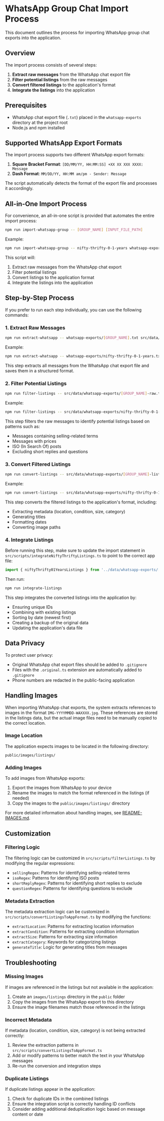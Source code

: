 # WhatsApp Group Chat Import Process

This document outlines the process for importing WhatsApp group chat exports into the application.

## Overview

The import process consists of several steps:

1. **Extract raw messages** from the WhatsApp chat export file
2. **Filter potential listings** from the raw messages
3. **Convert filtered listings** to the application's format
4. **Integrate the listings** into the application

## Prerequisites

- WhatsApp chat export file (`.txt`) placed in the `whatsapp-exports` directory at the project root
- Node.js and npm installed

## Supported WhatsApp Export Formats

The import process supports two different WhatsApp export formats:

1. **Square Bracket Format**: `[DD/MM/YY, HH:MM:SS] +XX XX XXX XXXX: Message`
2. **Dash Format**: `MM/DD/YY, HH:MM am/pm - Sender: Message`

The script automatically detects the format of the export file and processes it accordingly.

## All-in-One Import Process

For convenience, an all-in-one script is provided that automates the entire import process:

```bash
npm run import-whatsapp-group -- [GROUP_NAME] [INPUT_FILE_PATH]
```

Example:
```bash
npm run import-whatsapp-group -- nifty-thrifty-0-1-years whatsapp-exports/nifty-thrifty-0-1-years.txt
```

This script will:
1. Extract raw messages from the WhatsApp chat export
2. Filter potential listings
3. Convert listings to the application format
4. Integrate the listings into the application

## Step-by-Step Process

If you prefer to run each step individually, you can use the following commands:

### 1. Extract Raw Messages

```bash
npm run extract-whatsapp -- whatsapp-exports/[GROUP_NAME].txt src/data/whatsapp-exports/[GROUP_NAME]-raw.ts [GROUP_NAME]
```

Example:
```bash
npm run extract-whatsapp -- whatsapp-exports/nifty-thrifty-0-1-years.txt src/data/whatsapp-exports/nifty-thrifty-0-1-years-raw.ts nifty-thrifty-0-1-years
```

This step extracts all messages from the WhatsApp chat export file and saves them in a structured format.

### 2. Filter Potential Listings

```bash
npm run filter-listings -- src/data/whatsapp-exports/[GROUP_NAME]-raw.ts src/data/whatsapp-exports/[GROUP_NAME]-listings.ts
```

Example:
```bash
npm run filter-listings -- src/data/whatsapp-exports/nifty-thrifty-0-1-years-raw.ts src/data/whatsapp-exports/nifty-thrifty-0-1-years-listings.ts
```

This step filters the raw messages to identify potential listings based on patterns such as:
- Messages containing selling-related terms
- Messages with prices
- ISO (In Search Of) posts
- Excluding short replies and questions

### 3. Convert Filtered Listings

```bash
npm run convert-listings -- src/data/whatsapp-exports/[GROUP_NAME]-listings.ts src/data/whatsapp-exports/[GROUP_NAME]-app.ts
```

Example:
```bash
npm run convert-listings -- src/data/whatsapp-exports/nifty-thrifty-0-1-years-listings.ts src/data/whatsapp-exports/nifty-thrifty-0-1-years-app.ts
```

This step converts the filtered listings to the application's format, including:
- Extracting metadata (location, condition, size, category)
- Generating titles
- Formatting dates
- Converting image paths

### 4. Integrate Listings

Before running this step, make sure to update the import statement in `src/scripts/integrateNiftyThriftyListings.ts` to point to the correct app file:

```typescript
import { niftyThrifty01YearsListings } from '../data/whatsapp-exports/[GROUP_NAME]-app';
```

Then run:

```bash
npm run integrate-listings
```

This step integrates the converted listings into the application by:
- Ensuring unique IDs
- Combining with existing listings
- Sorting by date (newest first)
- Creating a backup of the original data
- Updating the application's data file

## Data Privacy

To protect user privacy:
- Original WhatsApp chat export files should be added to `.gitignore`
- Files with the `.original.ts` extension are automatically added to `.gitignore`
- Phone numbers are redacted in the public-facing application

## Handling Images

When importing WhatsApp chat exports, the system extracts references to images in the format `IMG-YYYYMMDD-WAXXXX.jpg`. These references are stored in the listings data, but the actual image files need to be manually copied to the correct location.

### Image Location

The application expects images to be located in the following directory:

```
public/images/listings/
```

### Adding Images

To add images from WhatsApp exports:

1. Export the images from WhatsApp to your device
2. Rename the images to match the format referenced in the listings (if needed)
3. Copy the images to the `public/images/listings/` directory

For more detailed information about handling images, see [README-IMAGES.md](README-IMAGES.md).

## Customization

### Filtering Logic

The filtering logic can be customized in `src/scripts/filterListings.ts` by modifying the regular expressions:
- `sellingRegex`: Patterns for identifying selling-related terms
- `isoRegex`: Patterns for identifying ISO posts
- `shortReplyRegex`: Patterns for identifying short replies to exclude
- `questionRegex`: Patterns for identifying questions to exclude

### Metadata Extraction

The metadata extraction logic can be customized in `src/scripts/convertListingsToAppFormat.ts` by modifying the functions:
- `extractLocation`: Patterns for extracting location information
- `extractCondition`: Patterns for extracting condition information
- `extractSize`: Patterns for extracting size information
- `extractCategory`: Keywords for categorizing listings
- `generateTitle`: Logic for generating titles from messages

## Troubleshooting

### Missing Images

If images are referenced in the listings but not available in the application:
1. Create an `images/listings` directory in the `public` folder
2. Copy the images from the WhatsApp export to this directory
3. Ensure the image filenames match those referenced in the listings

### Incorrect Metadata

If metadata (location, condition, size, category) is not being extracted correctly:
1. Review the extraction patterns in `src/scripts/convertListingsToAppFormat.ts`
2. Add or modify patterns to better match the text in your WhatsApp messages
3. Re-run the conversion and integration steps

### Duplicate Listings

If duplicate listings appear in the application:
1. Check for duplicate IDs in the combined listings
2. Ensure the integration script is correctly handling ID conflicts
3. Consider adding additional deduplication logic based on message content or date 